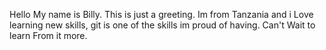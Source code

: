 Hello My name is Billy.
This is just a greeting.
Im from Tanzania and i Love learning new skills, git is one of the skills im proud of having.
Can't Wait to learn From it more.